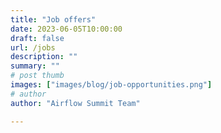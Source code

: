 ```yaml
---
title: "Job offers"
date: 2023-06-05T10:00:00
draft: false
url: /jobs
description: ""
summary: ""
# post thumb
images: ["images/blog/job-opportunities.png"]
# author
author: "Airflow Summit Team"

---
```



